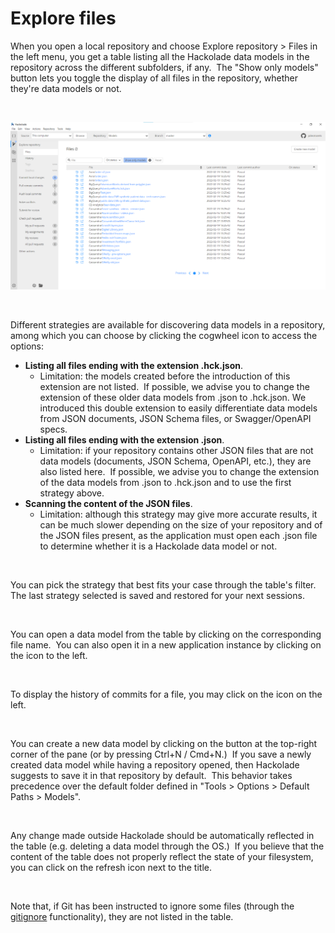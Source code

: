 # Explore files

When you open a local repository and choose Explore repository \> Files in the left menu, you get a table listing all the Hackolade data models in the repository across the different subfolders, if any.&nbsp; The "Show only models" button lets you toggle the display of all files in the repository, whether they're data models or not.

&nbsp;

![Workgroup explore files](<lib/Workgroup%20explore%20files.png>)

&nbsp;

Different strategies are available for discovering data models in a repository, among which you can choose by clicking the cogwheel icon to access the options:

* **Listing all files ending with the extension .hck.json**.
  * Limitation: the models created before the introduction of this extension are not listed.&nbsp; If possible, we advise you to change the extension of these older data models from .json to .hck.json. We introduced this double extension to easily differentiate data models from JSON documents, JSON Schema files, or Swagger/OpenAPI specs.
* **Listing all files ending with the extension .json**.
  * Limitation: if your repository contains other JSON files that are not data models (documents, JSON Schema, OpenAPI, etc.), they are also listed here.&nbsp; If possible, we advise you to change the extension of the data models from .json to .hck.json and to use the first strategy above.
* **Scanning the content of the JSON files**.
  * Limitation: although this strategy may give more accurate results, it can be much slower depending on the size of your repository and of the JSON files present, as the application must open each .json file to determine whether it is a Hackolade data model or not.

&nbsp;

You can pick the strategy that best fits your case through the table's filter.&nbsp; The last strategy selected is saved and restored for your next sessions.

&nbsp;

You can open a data model from the table by clicking on the corresponding file name.&nbsp; You can also open it in a new application instance by clicking on the icon to the left.

&nbsp;

To display the history of commits for a file, you may click on the icon on the left.

&nbsp;

You can create a new data model by clicking on the button at the top-right corner of the pane (or by pressing Ctrl+N / Cmd+N.)&nbsp; If you save a newly created data model while having a repository opened, then Hackolade suggests to save it in that repository by default.&nbsp; This behavior takes precedence over the default folder defined in "Tools \> Options \> Default Paths \> Models".

&nbsp;

Any change made outside Hackolade should be automatically reflected in the table (e.g. deleting a data model through the OS.)&nbsp; If you believe that the content of the table does not properly reflect the state of your filesystem,&nbsp; you can click on the refresh icon next to the title.

&nbsp;

Note that, if Git has been instructed to ignore some files (through the [gitignore](<https://git-scm.com/docs/gitignore> "target=\"\_blank\"") functionality), they are not listed in the table.


